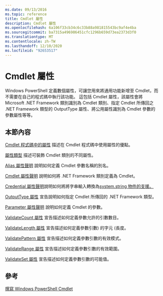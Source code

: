 ```yaml
---
ms.date: 09/13/2016
ms.topic: reference
title: Cmdlet 屬性
description: Cmdlet 屬性
ms.openlocfilehash: 6a106f33cb34c6c33b88a981815543bc9af4e4ba
ms.sourcegitcommit: ba7315a496986451cfc1296b659d73ea2373d3f0
ms.translationtype: MT
ms.contentlocale: zh-TW
ms.lasthandoff: 12/10/2020
ms.locfileid: "92653517"
---
```

# <a name="cmdlet-attributes"></a>Cmdlet 屬性

Windows PowerShell 定義數個屬性，可讓您用來將通用功能新增至 Cmdlet，而不需要在自己的程式碼中執行該功能。 這包括 Cmdlet 屬性，該屬性會將 Microsoft .NET Framework 類別識別為 Cmdlet 類別、指定 Cmdlet 所傳回之 .NET Framework 類型的 OutputType 屬性、將公用屬性識別為 Cmdlet 參數的參數屬性等等。

## <a name="in-this-section"></a>本節內容

[Cmdlet 程式碼中的屬性](./attributes-in-cmdlet-code.md) 描述在 Cmdlet 程式碼中使用屬性的優點。

[屬性類型](./attribute-types.md) 描述可裝飾 Cmdlet 類別的不同屬性。

[Alias 屬性聲明](./alias-attribute-declaration.md) 說明如何定義 Cmdlet 參數名稱的別名。

[Cmdlet 屬性聲明](./cmdlet-attribute-declaration.md) 說明如何將 .NET Framework 類別定義為 Cmdlet。

[Credential 屬性聲明](./credential-attribute-declaration.md)說明如何將將字串輸入轉換為[system.string 物件的支援。](/dotnet/api/System.Management.Automation.PSCredential)

[OutputType 屬性](./outputtype-attribute-declaration.md) 宣告說明如何指定 Cmdlet 所傳回的 .NET Framework 類型。

[Parameter 屬性聲明](./parameter-attribute-declaration.md) 說明如何定義 Cmdlet 的參數。

[ValidateCount 屬性](./validatecount-attribute-declaration.md) 宣告描述如何定義參數允許的引數數目。

[ValidateLength 屬性](./validatelength-attribute-declaration.md) 宣告描述如何定義參數引數) 的字元 (長度。

[ValidatePattern 屬性](./validatepattern-attribute-declaration.md) 宣告描述如何定義參數引數的有效模式。

[ValidateRange 屬性](./validaterange-attribute-declaration.md) 宣告描述如何定義參數引數的有效範圍。

[ValidateSet 屬性](./validateset-attribute-declaration.md) 宣告描述如何定義參數引數的可能值。

## <a name="reference"></a>參考

[撰寫 Windows PowerShell Cmdlet](./writing-a-windows-powershell-cmdlet.md)
